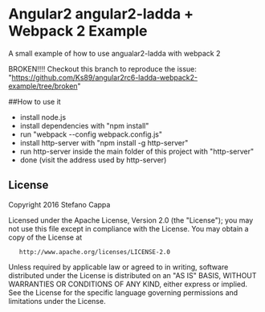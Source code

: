 # Angular2 angular2-ladda + Webpack 2 Example


A small example of how to use angualar2-ladda with webpack 2

BROKEN!!!! Checkout this branch to reproduce the issue: "https://github.com/Ks89/angular2rc6-ladda-webpack2-example/tree/broken"


##How to use it

- install node.js
- install dependencies with "npm install"
- run "webpack --config webpack.config.js"
- install http-server with "npm install -g http-server"
- run http-server inside the main folder of this project with "http-server"
- done (visit the address used by http-server)


## License   

   Copyright 2016 Stefano Cappa

   Licensed under the Apache License, Version 2.0 (the "License");
   you may not use this file except in compliance with the License.
   You may obtain a copy of the License at

       http://www.apache.org/licenses/LICENSE-2.0

   Unless required by applicable law or agreed to in writing, software
   distributed under the License is distributed on an "AS IS" BASIS,
   WITHOUT WARRANTIES OR CONDITIONS OF ANY KIND, either express or implied.
   See the License for the specific language governing permissions and
   limitations under the License.

